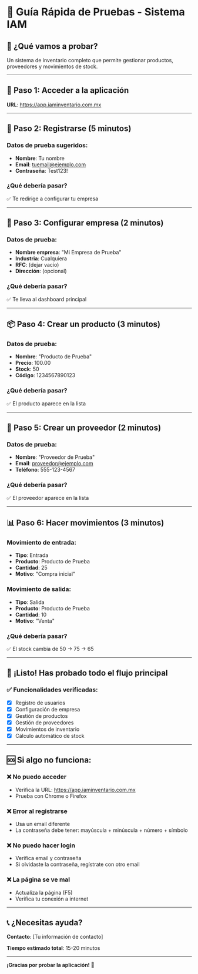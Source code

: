 # 🧪 Guía Rápida de Pruebas - Sistema IAM

## 🎯 **¿Qué vamos a probar?**
Un sistema de inventario completo que permite gestionar productos, proveedores y movimientos de stock.

---

## 📱 **Paso 1: Acceder a la aplicación**
**URL**: https://app.iaminventario.com.mx

---

## 🔐 **Paso 2: Registrarse (5 minutos)**

### Datos de prueba sugeridos:
- **Nombre**: Tu nombre
- **Email**: tuemail@ejemplo.com
- **Contraseña**: Test123!

### ¿Qué debería pasar?
✅ Te redirige a configurar tu empresa

---

## 🏢 **Paso 3: Configurar empresa (2 minutos)**

### Datos de prueba:
- **Nombre empresa**: "Mi Empresa de Prueba"
- **Industria**: Cualquiera
- **RFC**: (dejar vacío)
- **Dirección**: (opcional)

### ¿Qué debería pasar?
✅ Te lleva al dashboard principal

---

## 📦 **Paso 4: Crear un producto (3 minutos)**

### Datos de prueba:
- **Nombre**: "Producto de Prueba"
- **Precio**: 100.00
- **Stock**: 50
- **Código**: 1234567890123

### ¿Qué debería pasar?
✅ El producto aparece en la lista

---

## 👥 **Paso 5: Crear un proveedor (2 minutos)**

### Datos de prueba:
- **Nombre**: "Proveedor de Prueba"
- **Email**: proveedor@ejemplo.com
- **Teléfono**: 555-123-4567

### ¿Qué debería pasar?
✅ El proveedor aparece en la lista

---

## 📊 **Paso 6: Hacer movimientos (3 minutos)**

### Movimiento de entrada:
- **Tipo**: Entrada
- **Producto**: Producto de Prueba
- **Cantidad**: 25
- **Motivo**: "Compra inicial"

### Movimiento de salida:
- **Tipo**: Salida
- **Producto**: Producto de Prueba
- **Cantidad**: 10
- **Motivo**: "Venta"

### ¿Qué debería pasar?
✅ El stock cambia de 50 → 75 → 65

---

## 🎉 **¡Listo! Has probado todo el flujo principal**

### ✅ **Funcionalidades verificadas:**
- [x] Registro de usuarios
- [x] Configuración de empresa
- [x] Gestión de productos
- [x] Gestión de proveedores
- [x] Movimientos de inventario
- [x] Cálculo automático de stock

---

## 🆘 **Si algo no funciona:**

### ❌ **No puedo acceder**
- Verifica la URL: https://app.iaminventario.com.mx
- Prueba con Chrome o Firefox

### ❌ **Error al registrarse**
- Usa un email diferente
- La contraseña debe tener: mayúscula + minúscula + número + símbolo

### ❌ **No puedo hacer login**
- Verifica email y contraseña
- Si olvidaste la contraseña, regístrate con otro email

### ❌ **La página se ve mal**
- Actualiza la página (F5)
- Verifica tu conexión a internet

---

## 📞 **¿Necesitas ayuda?**

**Contacto**: [Tu información de contacto]

**Tiempo estimado total**: 15-20 minutos

---

**¡Gracias por probar la aplicación! 🚀** 